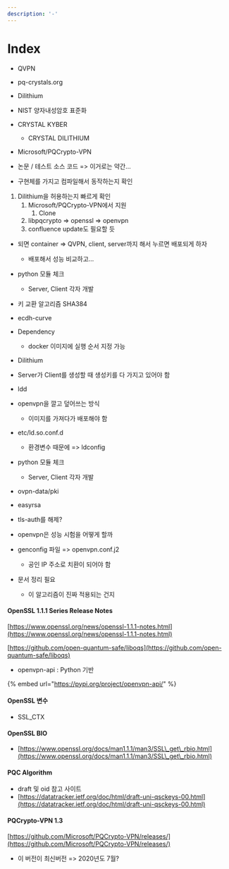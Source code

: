 ```yaml
---
description: '-'
---
```


# Index

* QVPN
* pq-crystals.org
* Dilithium
* NIST 양자내성암호 표준화
* CRYSTAL KYBER
  * CRYSTAL DILITHIUM
* Microsoft/PQCrypto-VPN
* 논문 / 테스트 소스 코드 => 이거로는 약간...



* 구현체를 가지고 컴파일해서 동작하는지 확인&#x20;



1. Dilithium을 허용하는지 빠르게 확인&#x20;
   1. Microsoft/PQCrypto-VPN에서 지원&#x20;
      1. Clone
   2. libpqcrypto => openssl => openvpn
   3. confluence update도 필요할 듯



* 되면 container => QVPN, client, server까지 해서 누르면 배포되게 하자&#x20;
  * 배포해서 성능 비교하고...



* python 모듈 체크
  * Server, Client 각자 개발&#x20;
* 키 교환 알고리즘 SHA384
* ecdh-curve



* Dependency&#x20;
  * docker 이미지에 실행 순서 지정 가능&#x20;
* Dilithium&#x20;
* Server가 Client를 생성할 때 생성키를 다 가지고 있어야 함&#x20;
* ldd







* openvpn을 깔고 덮어쓰는 방식&#x20;
  * 이미지를 가져다가 배포해야 함&#x20;
*   etc/ld.so.conf.d

    * 환경변수 때문에 => ldconfig


*   python 모듈 체크&#x20;

    * Server, Client 각자 개발&#x20;


* ovpn-data/pki
* easyrsa
* tls-auth를 해제?



* openvpn은 성능 시험을 어떻게 할까
* genconfig 파일 => openvpn.conf.j2&#x20;
  * 공인 IP 주소로 치환이 되어야 함&#x20;



* 문서 정리 필요&#x20;
  * 이 알고리즘이 진짜 적용되는 건지



#### OpenSSL 1.1.1 Series Release Notes

[https://www.openssl.org/news/openssl-1.1.1-notes.html](https://www.openssl.org/news/openssl-1.1.1-notes.html)

[https://github.com/open-quantum-safe/liboqs](https://github.com/open-quantum-safe/liboqs)



* openvpn-api : Python 기반

{% embed url="https://pypi.org/project/openvpn-api/" %}

#### OpenSSL 변수&#x20;

* SSL\_CTX

#### OpenSSL BIO

* [https://www.openssl.org/docs/man1.1.1/man3/SSL\_get\_rbio.html](https://www.openssl.org/docs/man1.1.1/man3/SSL\_get\_rbio.html)



#### PQC Algorithm&#x20;

* draft 및 oid 참고 사이트&#x20;
* [https://datatracker.ietf.org/doc/html/draft-uni-qsckeys-00.html](https://datatracker.ietf.org/doc/html/draft-uni-qsckeys-00.html)



#### PQCrypto-VPN 1.3

[https://github.com/Microsoft/PQCrypto-VPN/releases/](https://github.com/Microsoft/PQCrypto-VPN/releases/)

* 이 버전이 최신버전 => 2020년도 7월?







